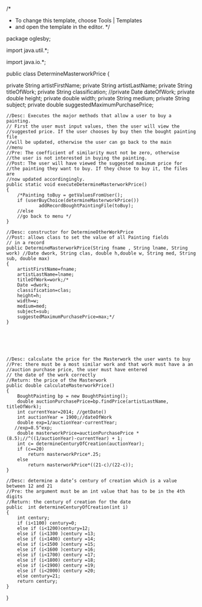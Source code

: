 /*
 * To change this template, choose Tools | Templates
 * and open the template in the editor.
 */

package oglesby;

import java.util.*;

import java.io.*;

public class DetermineMasterworkPrice
{

private String artistFirstName;
private String artistLastName;
private String titleOfWork;
private String classification;
//private Date dateOfWork;
private double height;
private double width;
private String medium;
private String subject;
private double suggestedMaximumPurchasePrice;



    //Desc: Executes the major methods that allow a user to buy a painting.
    // First the user must input values, then the user will view the
    //suggested price. If the user chooses by buy then the bought painting file
    //will be updated, otherwise the user can go back to the main
    //menu
    //Pre: The coefficient of similarity must not be zero, otherwise
    //the user is not interested in buying the painting.
    //Post: The user will have viewed the suggested maximum price for
    //the painting they want to buy. If they chose to buy it, the files are
    //now updated accordingingly.
    public static void executeDetermineMasterworkPrice()
    {
        /*Painting toBuy = getValuesFromUser();
        if (userBuyChoice(determineMasterworkPrice())
                addRecordBoughtPaintingFile(toBuy);
        //else
        //go back to menu */
    }

    //Desc: constructor for DetermineOtherWorkPrice
    //Post: allows class to set the value of all Painting fields
    // in a record
    public DetermineMasterworkPrice(String fname , String lname, String work) //Date dwork, String clas, double h,double w, String med, String sub, double max)
    {
		artistFirstName=fname;
		artistLastName=lname;
		titleOfWork=work;/*
		Date =dwork;
		classification=clas;
		height=h;
		width=w;
		medium=med;
		subject=sub;
		suggestedMaximumPurchasePrice=max;*/
    }






    //Desc: calculate the price for the Masterwork the user wants to buy
    //Pre: there must be a most similar work and that work must have a an
    //auction purchase price, the user must have entered
    // the date of the work correctly
    //Return: the price of the Masterwork
    public double calculateMasterworkPrice()
    {
        BoughtPainting bp = new BoughtPainting();
    	double auctionPurchasePrice=bp.findPrice(artistLastName, titleOfWork);
    	int currentYear=2014; //getDate()
    	int auctionYear = 1900;//dateOfWork
        double exp=1/auctionYear-currentYear;
       //exp=8.5^exp;
    	double masterworkPrice=auctionPurchasePrice *(8.5);//^((1/auctionYear)-currentYear) + 1;
    	int c= determineCenturyOfCreation(auctionYear);
    	if (c==20)
    		return masterworkPrice*.25;
    	else
    		return masterworkPrice*((21-c)/(22-c));
    }

    //Desc: determine a date’s century of creation which is a value between 12 and 21
    //Pre: the argument must be an int value that has to be in the 4th digits
    //Return: the century of creation for the date
    public  int determineCenturyOfCreation(int i)
    {
        int century;
        if (i<1100) century=0;
        else if (i<1200)century=12;
        else if (i<1300 )century =13;
        else if (i<1400) century =14;
        else if (i<1500 )century =15;
        else if (i<1600 )century =16;
        else if (i<1700) century =17;
        else if (i<1800) century =18;
        else if (i<1900) century =19;
        else if (i<2000) century =20;
        else century=21;
        return century;
    }
}



